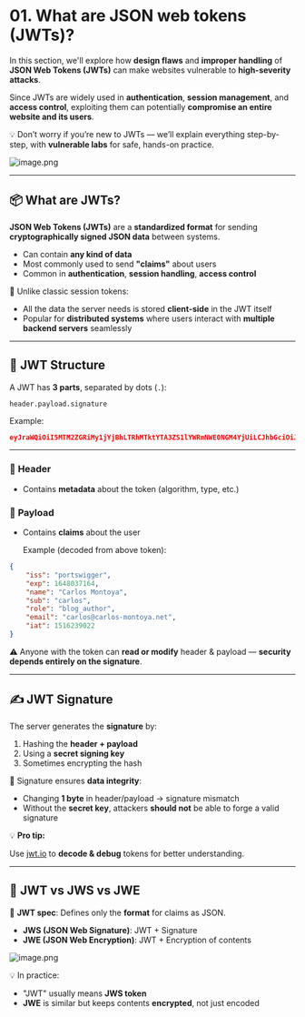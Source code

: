 # 01. What are JSON web tokens (JWTs)?

In this section, we'll explore how **design flaws** and **improper handling** of **JSON Web Tokens (JWTs)** can make websites vulnerable to **high-severity attacks**.

Since JWTs are widely used in **authentication**, **session management**, and **access control**, exploiting them can potentially **compromise an entire website and its users**.

💡 Don’t worry if you’re new to JWTs — we’ll explain everything step-by-step, with **vulnerable labs** for safe, hands-on practice.

![image.png](01%20What%20are%20JSON%20web%20tokens%20(JWTs)%2024ec172892ad804d8915f2bfb662b5df/image.png)

---

## 📦 **What are JWTs?**

**JSON Web Tokens (JWTs)** are a **standardized format** for sending **cryptographically signed JSON data** between systems.

- Can contain **any kind of data**
- Most commonly used to send **"claims"** about users
- Common in **authentication**, **session handling**, **access control**

🔹 Unlike classic session tokens:

- All the data the server needs is stored **client-side** in the JWT itself
- Popular for **distributed systems** where users interact with **multiple backend servers** seamlessly

---

## 🧩 **JWT Structure**

A JWT has **3 parts**, separated by dots (`.`):

```
header.payload.signature
```

Example:

```json
eyJraWQiOiI5MTM2ZGRiMy1jYjBhLTRhMTktYTA3ZS1lYWRmNWE0NGM4YjUiLCJhbGciOiJSUzI1NiJ9.eyJpc3MiOiJwb3J0c3dpZ2dlciIsImV4cCI6MTY0ODAzNzE2NCwibmFtZSI6IkNhcmxvcyBNb250b3lhIiwic3ViIjoiY2FybG9zIiwicm9sZSI6ImJsb2dfYXV0aG9yIiwiZW1haWwiOiJjYXJsb3NAY2FybG9zLW1vbnRveWEubmV0IiwiaWF0IjoxNTE2MjM5MDIyfQ.SYZBPIBg2CRjXAJ8vCER0LA_ENjII1JakvNQoP-Hw6GG1zfl4JyngsZReIfqRvIAEi5L4HV0q7_9qGhQZvy9ZdxEJbwTxRs_6Lb-fZTDpW6lKYNdMyjw45_alSCZ1fypsMWz_2mTpQzil0lOtps5Ei_z7mM7M8gCwe_AGpI53JxduQOaB5HkT5gVrv9cKu9CsW5MS6ZbqYXpGyOG5ehoxqm8DL5tFYaW3lB50ELxi0KsuTKEbD0t5BCl0aCR2MBJWAbN-xeLwEenaqBiwPVvKixYleeDQiBEIylFdNNIMviKRgXiYuAvMziVPbwSgkZVHeEdF5MQP1Oe2Spac-6IfA
```

---

### 📜 **Header**

- Contains **metadata** about the token (algorithm, type, etc.)

### 🧾 **Payload**

- Contains **claims** about the user
    
    Example (decoded from above token):
    

```json
{
    "iss": "portswigger",
    "exp": 1648037164,
    "name": "Carlos Montoya",
    "sub": "carlos",
    "role": "blog_author",
    "email": "carlos@carlos-montoya.net",
    "iat": 1516239022
}

```

⚠️ Anyone with the token can **read or modify** header & payload — **security depends entirely on the signature**.

---

## ✍️ **JWT Signature**

The server generates the **signature** by:

1. Hashing the **header + payload**
2. Using a **secret signing key**
3. Sometimes encrypting the hash

🔹 Signature ensures **data integrity**:

- Changing **1 byte** in header/payload → signature mismatch
- Without the **secret key**, attackers **should not** be able to forge a valid signature

💡 **Pro tip:**

Use [jwt.io](https://jwt.io/) to **decode & debug** tokens for better understanding.

---

## 🔄 **JWT vs JWS vs JWE**

📜 **JWT spec**: Defines only the **format** for claims as JSON.

- **JWS (JSON Web Signature)**: JWT + Signature
- **JWE (JSON Web Encryption)**: JWT + Encryption of contents

![image.png](01%20What%20are%20JSON%20web%20tokens%20(JWTs)%2024ec172892ad804d8915f2bfb662b5df/image%201.png)

💡 In practice:

- "JWT" usually means **JWS token**
- **JWE** is similar but keeps contents **encrypted**, not just encoded